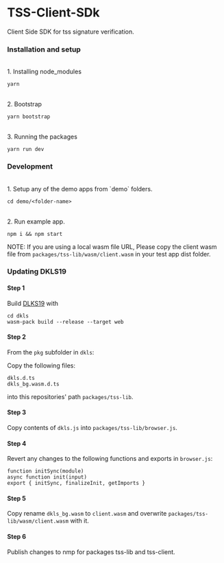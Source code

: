 
# TSS-Client-SDk
Client Side SDK for tss signature verification.

### Installation and setup
<br />
1. Installing node_modules

```
yarn
```

<br />
2. Bootstrap

```
yarn bootstrap
```
<br />
3. Running the packages

```
yarn run dev
```

### Development
<br />
1. Setup any of the demo apps from `demo` folders.

```
cd demo/<folder-name>
```

<br />
2. Run example app.

```
npm i && npm start
```

NOTE: If you are using a local wasm file URL, Please copy the client wasm file from `packages/tss-lib/wasm/client.wasm` in your test app dist folder.

### Updating DKLS19

#### Step 1
Build [DLKS19](https://github.com/torusresearch/dkls) with
```
cd dkls
wasm-pack build --release --target web
```

#### Step 2
From the `pkg` subfolder in `dkls`:

Copy the following files:
```
dkls.d.ts
dkls_bg.wasm.d.ts
```

into this repositories' path `packages/tss-lib`.

#### Step 3

Copy contents of `dkls.js` into `packages/tss-lib/browser.js`.

#### Step 4

Revert any changes to the following functions and exports in `browser.js`:
```
function initSync(module) 
async function init(input)
export { initSync, finalizeInit, getImports }
```

#### Step 5

Copy rename `dkls_bg.wasm` to `client.wasm` and overwrite `packages/tss-lib/wasm/client.wasm` with it.

#### Step 6

Publish changes to nmp for packages tss-lib and tss-client.